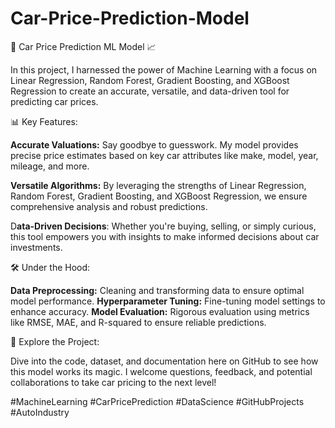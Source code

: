 # Car-Price-Prediction-Model
🚗 Car Price Prediction ML Model 📈

In this project, I harnessed the power of Machine Learning with a focus on Linear Regression, Random Forest, Gradient Boosting, and XGBoost Regression to create an accurate, versatile, and data-driven tool for predicting car prices.

📊 Key Features:

**Accurate Valuations:** Say goodbye to guesswork. My model provides precise price estimates based on key car attributes like make, model, year, mileage, and more.

**Versatile Algorithms:** By leveraging the strengths of Linear Regression, Random Forest, Gradient Boosting, and XGBoost Regression, we ensure comprehensive analysis and robust predictions.

D**ata-Driven Decisions**: Whether you're buying, selling, or simply curious, this tool empowers you with insights to make informed decisions about car investments.

🛠️ Under the Hood:

**Data Preprocessing:** Cleaning and transforming data to ensure optimal model performance.
**Hyperparameter Tuning:** Fine-tuning model settings to enhance accuracy.
**Model Evaluation:** Rigorous evaluation using metrics like RMSE, MAE, and R-squared to ensure reliable predictions.

🔗 Explore the Project:

Dive into the code, dataset, and documentation here on GitHub to see how this model works its magic. I welcome questions, feedback, and potential collaborations to take car pricing to the next level!

#MachineLearning #CarPricePrediction #DataScience #GitHubProjects #AutoIndustry
